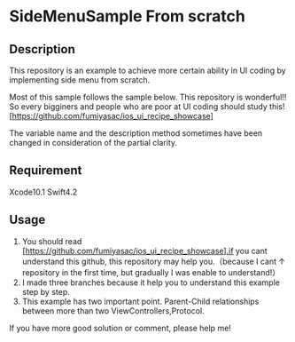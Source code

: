SideMenuSample From scratch
====

## Description
This repository is an example to achieve more certain ability in UI coding by implementing side menu from scratch.

Most of this sample follows the sample below. 
This repository is wonderful!!
So every bigginers and people who are poor at UI coding should study this!
[https://github.com/fumiyasac/ios_ui_recipe_showcase]

The variable name and the description method sometimes have been changed in consideration of the partial clarity.

## Requirement
Xcode10.1
Swift4.2

## Usage
1. You should read [https://github.com/fumiyasac/ios_ui_recipe_showcase].if you cant understand this github, this repository may help you.（because I cant ↑ repository in the first time, but gradually I was enable to understand!）
2. I made three branches because it help you to understand this example step by step.
3. This example has two important point. Parent-Child relationships between more than two ViewControllers,Protocol.

If you have more good solution or comment, please help me! 
